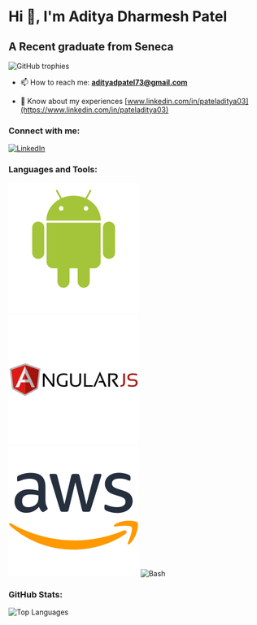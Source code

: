 # Hi 👋, I'm Aditya Dharmesh Patel
## A Recent graduate from Seneca

![GitHub trophies](https://github-profile-trophy.vercel.app/?username=aditya-patel03)

- 📫 How to reach me: **adityadpatel73@gmail.com**

- 📄 Know about my experiences [www.linkedin.com/in/pateladitya03](https://www.linkedin.com/in/pateladitya03)

### Connect with me:
[![LinkedIn](https://simpleicons.org/icons/linkedin.svg)](https://linkedin.com/in/pateladitya03)
<!-- Add more social media links here -->

### Languages and Tools:
![Android](https://raw.githubusercontent.com/devicons/devicon/master/icons/android/android-original-wordmark.svg)
![AngularJS](https://raw.githubusercontent.com/devicons/devicon/master/icons/angularjs/angularjs-original-wordmark.svg)
![AWS](https://raw.githubusercontent.com/devicons/devicon/master/icons/amazonwebservices/amazonwebservices-original-wordmark.svg)
![Bash](https://www.vectorlogo.zone/logos/gnu_bash/gnu_bash-icon.svg)
<!-- Add more languages and tools here -->

### GitHub Stats:
![Top Languages](https://github-readme-stats.vercel.app/api/top-langs?username=aditya-patel03&show_icons=true&locale=en&layout=compact)
